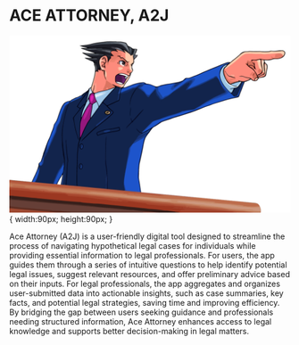 # ACE ATTORNEY, A2J 

![Pheonix](./pheonix.png){ width:90px; height:90px; }

Ace Attorney (A2J) is a user-friendly digital tool designed to streamline the process of navigating hypothetical legal cases for individuals while providing essential information to legal professionals. For users, the app guides them through a series of intuitive questions to help identify potential legal issues, suggest relevant resources, and offer preliminary advice based on their inputs. For legal professionals, the app aggregates and organizes user-submitted data into actionable insights, such as case summaries, key facts, and potential legal strategies, saving time and improving efficiency. By bridging the gap between users seeking guidance and professionals needing structured information, Ace Attorney enhances access to legal knowledge and supports better decision-making in legal matters.